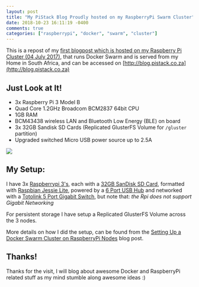 ```yaml
---
layout: post
title: "My PiStack Blog Proudly hosted on my RaspberryPi Swarm Cluster"
date: 2018-10-23 16:11:19 -0400
comments: true
categories: ["raspberrypi", "docker", "swarm", "cluster"] 
---
```


This is a repost of my [first blogpost which is hosted on my Raspberry Pi Cluster (04 July 2017)](http://blog.pistack.co.za/my-blog-proudly-hosted-on-my-raspberrypi-cluster/), that runs Docker Swarm and is served from my Home in South Africa, and can be accessed on [http://blog.pistack.co.za](http://blog.pistack.co.za)

## Just Look at It!

- 3x Raspberry Pi 3 Model B
- Quad Core 1.2GHz Broadcom BCM2837 64bit CPU
- 1GB RAM
- BCM43438 wireless LAN and Bluetooth Low Energy (BLE) on board
- 3x 32GB Sandisk SD Cards (Replicated GlusterFS Volume for <code>/gluster</code> partition) 
- Upgraded switched Micro USB power source up to 2.5A


![](https://objects.ruanbekker.com/assets/images/rpi-cluster.jpg)

## My Setup:

I have 3x [Raspberrypi 3's](https://www.raspberrypi.org/products/raspberry-pi-3-model-b/), each with a [32GB SanDisk SD Card](https://www.sandisk.com/home/memory-cards/sd-cards/ultra-sd), formatted with [Raspbian Jessie Lite](https://www.raspberrypi.org/downloads/raspbian/), powered by a [6 Port USB Hub](https://www.pishop.co.za/store/rpi-power/anidées-6-port-50w-high-power-usb-hub-25aport) and networked with a [Totolink 5 Port Gigabit Switch](https://m.takealot.com/#product_1?id=35258721), but note that: *the Rpi does not support Gigabit Networking*

For persistent storage I have setup a Replicated GlusterFS Volume across the 3 nodes. 

More details on how I did the setup, can be found from the [Setting Up a Docker Swarm Cluster on RaspberryPi Nodes](http://blog.pistack.co.za/setting-up-a-docker-swarm-cluster-on-3-raspberrypi-nodes/) blog post.

## Thanks!

Thanks for the visit, I will blog about awesome Docker and RaspberryPi related stuff as my mind stumble along awesome ideas :) 

